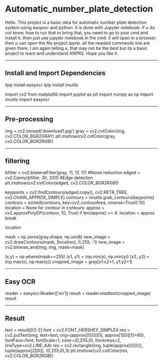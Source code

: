 # Automatic_number_plate_detection
Hello.
This project is a basic idea for automatic number plate detection system using easyocr and python.
It is done with Jupyter notebook. If u do not know, how to run that or bring that, you need to go to your cmd and install it. then just use jupyter notebook in the cmd. it will open in a browser.
then u can open the file project.ipynb.
all the needed commands line are given there.
I am again telling u, that may not be the best but its a basic project to learn and understand ANPRS.
Hope you like it.

----
Install and Import Dependencies
----

!pip install easyocr
!pip install imutils

import cv2
from matplotlib import pyplot as plt
import numpy as np
import imutils
import easyocr

----
Pre-processing
----

img = cv2.imread('download1.jpg')
gray = cv2.cvtColor(img, cv2.COLOR_BGR2GRAY)
plt.imshow(cv2.cvtColor(gray, cv2.COLOR_BGR2RGB))


----
filtering
----

bfilter = cv2.bilateralFilter(gray, 11, 17, 17) #Noise reduction
edged = cv2.Canny(bfilter, 30, 200) #Edge detection
plt.imshow(cv2.cvtColor(edged, cv2.COLOR_BGR2RGB))




keypoints = cv2.findContours(edged.copy(), cv2.RETR_TREE, cv2.CHAIN_APPROX_SIMPLE)
contours = imutils.grab_contours(keypoints)
contours = sorted(contours, key=cv2.contourArea, reverse=True)[:10]
location = None
for contour in contours:
    approx = cv2.approxPolyDP(contour, 10, True)
    if len(approx) == 4:
        location = approx
        break
        
location

mask = np.zeros(gray.shape, np.uint8)
new_image = cv2.drawContours(mask, [location], 0,255, -1)
new_image = cv2.bitwise_and(img, img, mask=mask)


(x,y) = np.where(mask==255)
(x1, y1) = (np.min(x), np.min(y))
(x2, y2) = (np.max(x), np.max(y))
cropped_image = gray[x1:x2+1, y1:y2+1]


----
Easy OCR
----

reader = easyocr.Reader(['en'])
result = reader.readtext(cropped_image)
result



----
Result
----

text = result[0][-2]
font = cv2.FONT_HERSHEY_SIMPLEX
res = cv2.putText(img, text=text, org=(approx[0][0][0], approx[1][0][1]+60), fontFace=font, fontScale=1, color=(0,255,0), thickness=2, lineType=cv2.LINE_AA)
res = cv2.rectangle(img, tuple(approx[0][0]), tuple(approx[2][0]), (0,255,0),3)
plt.imshow(cv2.cvtColor(res, cv2.COLOR_BGR2RGB))

